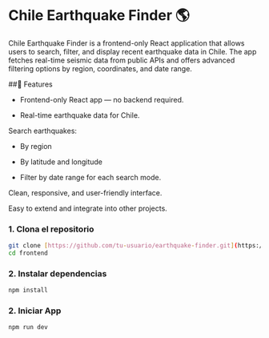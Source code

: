 
# Chile Earthquake Finder 🌎
Chile Earthquake Finder is a frontend-only React application that allows users to search, filter, and display recent earthquake data in Chile. The app fetches real-time seismic data from public APIs and offers advanced filtering options by region, coordinates, and date range.

##🔎 Features
- Frontend-only React app — no backend required.

- Real-time earthquake data for Chile.

Search earthquakes:

- By region

- By latitude and longitude

- Filter by date range for each search mode.

Clean, responsive, and user-friendly interface.

Easy to extend and integrate into other projects.

### 1. Clona el repositorio

```bash
git clone [https://github.com/tu-usuario/earthquake-finder.git](https://github.com/erre-team-si/frontend)
cd frontend
```
### 2. Instalar dependencias

```bash
npm install
```

### 2. Iniciar App

```bash
npm run dev
```
